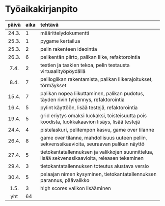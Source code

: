 # Työaikakirjanpito

| päivä | aika | tehtävä  |
| :----:|:-----| :-----|
| 24.3. | 1    | määrittelydokumentti |
| 25.3. | 1    | pygame kertailua |
| 25.3. | 2    | pelin rakenteen ideointia | 
| 26.3. | 6    | pelikentän piirto, palikan liike, refaktorointia |
|  7.4. | 2    | testien ja taskien tekoa, pelin testausta virtuaalityöpöydällä |
|  8.4. | 7    | pelilogiikan rakentamista, palikan liikerajoitukset, törmäykset |
| 15.4. | 7    | palikan nopea liikuttaminen, palikan pudotus, täyden rivin tyhjennys, refaktorointia |
| 16.4. | 5    | pylint käyttöön, lisää testejä, refaktorointia |
| 19.4. | 5    | grid eriytys omaksi luokaksi, toisteisuutta pois koodista, luokkakaavion lisäys, lisää testejä |
| 24.4. | 4    | pistelaskuri, pelitempon kasvu, game over tilanne |
| 26.4. | 8    | game over tilanne, mahdollisuus uuteen peliin, sekvenssikaavioita, seuraavan palikan näyttö |
| 27.4. | 5    | tietokantatallennuksen ja valikkojen suunnittelua, lisää sekvenssikaavioita, releasen tekeminen |
| 29.4. | 3    | tietokantatallennuksen toteutus alustava versio |
| 30.4. | 5    | pelaajan nimen kysyminen, tietokantatallennuksen parannus, päävalikko |
|  1.5. | 3    | high scores valikon lisääminen |
|   yht | 64   | | 
